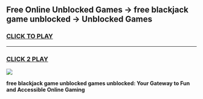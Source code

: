 
## Free Online Unblocked Games → free blackjack game unblocked → Unblocked Games
<h3>
<a href="https://premium.freeplayer.one?title=free_blackjack_game_unblocked&ref=21F">CLICK TO PLAY</a></h3>
<hr>

<h3>
<a href="https://premium.freeplayer.one?title=free_blackjack_game_unblocked&ref=21F">CLICK 2 PLAY</a>
  
</h3>

<a href="https://premium.freeplayer.one?title=free_blackjack_game_unblocked&ref=21F/"><img src="https://clearcache.store/games.png"></a>


**free blackjack game unblocked games unblocked: Your Gateway to Fun and Accessible Online Gaming**
